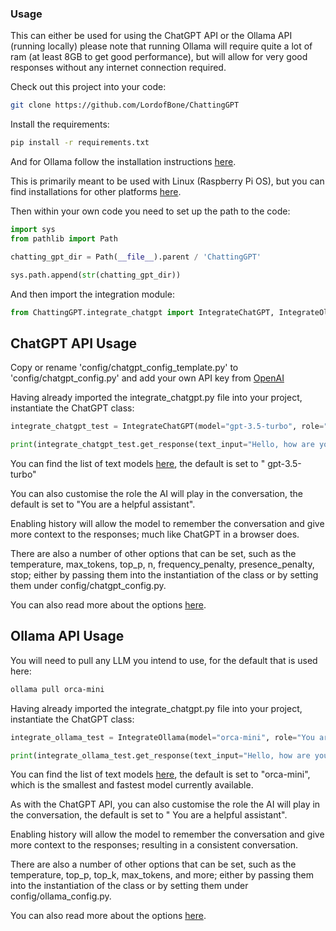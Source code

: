 ### Usage

This can either be used for using the ChatGPT API or the Ollama API (running locally) please note that running Ollama
will require quite a lot of ram (at least 8GB to get good performance), but will allow for very good responses without
any internet connection required.

Check out this project into your code:

```bash
git clone https://github.com/LordofBone/ChattingGPT
```

Install the requirements:

```bash
pip install -r requirements.txt
```

And for Ollama follow the installation instructions [here](https://github.com/jmorganca/ollama/blob/main/docs/linux.md).

This is primarily meant to be used with Linux (Raspberry Pi OS), but you can find installations for other platforms
[here](https://ollama.ai/download).

Then within your own code you need to set up the path to the code:

```python
import sys
from pathlib import Path

chatting_gpt_dir = Path(__file__).parent / 'ChattingGPT'

sys.path.append(str(chatting_gpt_dir))
```

And then import the integration module:

```python
from ChattingGPT.integrate_chatgpt import IntegrateChatGPT, IntegrateOllama
```

## ChatGPT API Usage

Copy or rename 'config/chatgpt_config_template.py' to 'config/chatgpt_config.py' and add your own API key
from [OpenAI](https://platform.openai.com/)

Having already imported the integrate_chatgpt.py file into your project, instantiate the ChatGPT class:

```python
integrate_chatgpt_test = IntegrateChatGPT(model="gpt-3.5-turbo", role="You are a helpful assistant", use_history=False)

print(integrate_chatgpt_test.get_response(text_input="Hello, how are you?"))
```

You can find the list of text models [here](https://platform.openai.com/docs/models/gpt-3-5), the default is set to "
gpt-3.5-turbo"

You can also customise the role the AI will play in the conversation, the default is set to "You are a helpful
assistant".

Enabling history will allow the model to remember the conversation and give more context to the responses; much
like ChatGPT in a browser does.

There are also a number of other options that can be set, such as the temperature, max_tokens, top_p, n,
frequency_penalty, presence_penalty, stop; either by passing them into the instantiation of the class or by setting
them under config/chatgpt_config.py.

You can also read more about the
options [here](https://platform.openai.com/docs/api-reference/audio/createTranscription).

## Ollama API Usage

You will need to pull any LLM you intend to use, for the default that is used here:

```bash
ollama pull orca-mini
```

Having already imported the integrate_chatgpt.py file into your project, instantiate the ChatGPT class:

```python
integrate_ollama_test = IntegrateOllama(model="orca-mini", role="You are a helpful assistant", use_history=False)

print(integrate_ollama_test.get_response(text_input="Hello, how are you?"))
```

You can find the list of text models [here](https://ollama.ai/library), the default is set to "orca-mini", which is the
smallest and fastest model currently available.

As with the ChatGPT API, you can also customise the role the AI will play in the conversation, the default is set to "
You are a helpful assistant".

Enabling history will allow the model to remember the conversation and give more context to the responses; resulting in
a consistent conversation.

There are also a number of other options that can be set, such as the temperature, top_p, top_k, max_tokens, and more;
either by passing them into the instantiation of the class or by setting them under config/ollama_config.py.

You can also read more about the options [here](https://github.com/jmorganca/ollama/blob/main/docs/modelfile.md).